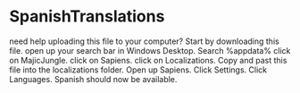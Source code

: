 # SpanishTranslations
need help uploading this file to your computer? 
Start by downloading this file. 
open up your search bar in Windows Desktop.
Search %appdata%
click on MajicJungle. 
click on Sapiens. 
click on Localizations.
Copy and past this file into the localizations folder. 
Open up Sapiens. 
Click Settings.
Click Languages.
Spanish should now be available. 
